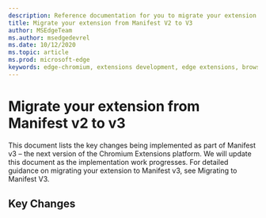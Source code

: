 ```yaml
---
description: Reference documentation for you to migrate your extension from Manifest V2 to V3
title: Migrate your extension from Manifest V2 to V3
author: MSEdgeTeam
ms.author: msedgedevrel
ms.date: 10/12/2020
ms.topic: article
ms.prod: microsoft-edge
keywords: edge-chromium, extensions development, edge extensions, browser extensions, addons, developer, manifest v3, migrate to manifest v3
---
```


# Migrate your extension from Manifest v2 to v3 

This document lists the key changes being implemented as part of Manifest v3 – the next version of the Chromium Extensions platform. We will update this document as the implementation work progresses. For detailed guidance on migrating your extension to Manifest v3, see Migrating to Manifest V3. 

## Key Changes

